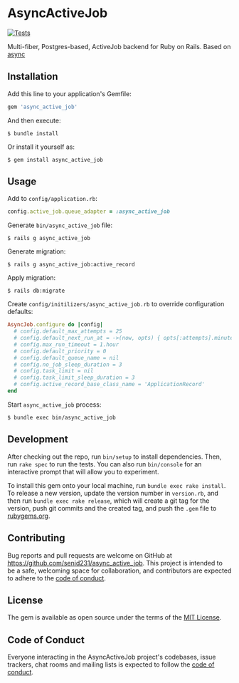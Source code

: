 # AsyncActiveJob

[![Tests](https://github.com/senid231/async_active_job/actions/workflows/tests.yml/badge.svg?branch=master)](https://github.com/senid231/async_active_job/actions/workflows/tests.yml)

Multi-fiber, Postgres-based, ActiveJob backend for Ruby on Rails.
Based on [async](https://github.com/socketry/async)

## Installation

Add this line to your application's Gemfile:

```ruby
gem 'async_active_job'
```

And then execute:

    $ bundle install

Or install it yourself as:

    $ gem install async_active_job

## Usage

Add to `config/application.rb`:
```ruby
config.active_job.queue_adapter = :async_active_job
```

Generate `bin/async_active_job` file:
```shell
$ rails g async_active_job
```

Generate migration:
```shell
$ rails g async_active_job:active_record
```

Apply migration:
```shell
$ rails db:migrate
```

Create `config/initilizers/async_active_job.rb` to override configuration defaults:
```ruby
AsyncJob.configure do |config|
  # config.default_max_attempts = 25
  # config.default_next_run_at = ->(now, opts) { opts[:attempts].minutes.from_now(now) }
  # config.max_run_timeout = 1.hour
  # config.default_priority = 0
  # config.default_queue_name = nil
  # config.no_job_sleep_duration = 3
  # config.task_limit = nil
  # config.task_limit_sleep_duration = 3
  # config.active_record_base_class_name = 'ApplicationRecord'
end
```

Start `async_active_job` process:
```shell
$ bundle exec bin/async_active_job
```

## Development

After checking out the repo, run `bin/setup` to install dependencies. Then, run `rake spec` to run the tests. You can also run `bin/console` for an interactive prompt that will allow you to experiment.

To install this gem onto your local machine, run `bundle exec rake install`. To release a new version, update the version number in `version.rb`, and then run `bundle exec rake release`, which will create a git tag for the version, push git commits and the created tag, and push the `.gem` file to [rubygems.org](https://rubygems.org).

## Contributing

Bug reports and pull requests are welcome on GitHub at https://github.com/senid231/async_active_job. This project is intended to be a safe, welcoming space for collaboration, and contributors are expected to adhere to the [code of conduct](https://github.com/senid231/async_active_job/blob/master/CODE_OF_CONDUCT.md).

## License

The gem is available as open source under the terms of the [MIT License](https://opensource.org/licenses/MIT).

## Code of Conduct

Everyone interacting in the AsyncActiveJob project's codebases, issue trackers, chat rooms and mailing lists is expected to follow the [code of conduct](https://github.com/senid231/async_active_job/blob/master/CODE_OF_CONDUCT.md).
